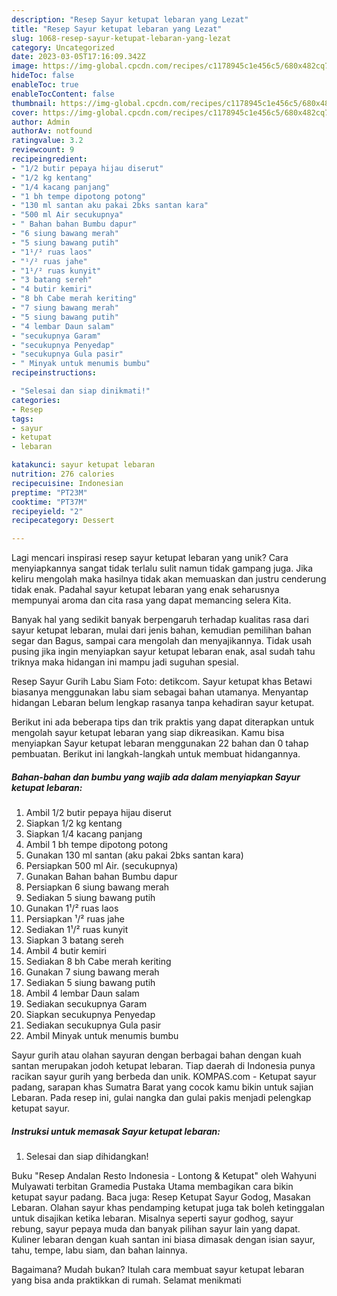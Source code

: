 ```yaml
---
description: "Resep Sayur ketupat lebaran yang Lezat"
title: "Resep Sayur ketupat lebaran yang Lezat"
slug: 1068-resep-sayur-ketupat-lebaran-yang-lezat
category: Uncategorized
date: 2023-03-05T17:16:09.342Z
image: https://img-global.cpcdn.com/recipes/c1178945c1e456c5/680x482cq70/sayur-ketupat-lebaran-foto-resep-utama.jpg
hideToc: false
enableToc: true
enableTocContent: false
thumbnail: https://img-global.cpcdn.com/recipes/c1178945c1e456c5/680x482cq70/sayur-ketupat-lebaran-foto-resep-utama.jpg
cover: https://img-global.cpcdn.com/recipes/c1178945c1e456c5/680x482cq70/sayur-ketupat-lebaran-foto-resep-utama.jpg
author: Admin
authorAv: notfound
ratingvalue: 3.2
reviewcount: 9
recipeingredient:
- "1/2 butir pepaya hijau diserut"
- "1/2 kg kentang"
- "1/4 kacang panjang"
- "1 bh tempe dipotong potong"
- "130 ml santan aku pakai 2bks santan kara"
- "500 ml Air secukupnya"
- " Bahan bahan Bumbu dapur"
- "6 siung bawang merah"
- "5 siung bawang putih"
- "1¹/² ruas laos"
- "¹/² ruas jahe"
- "1¹/² ruas kunyit"
- "3 batang sereh"
- "4 butir kemiri"
- "8 bh Cabe merah keriting"
- "7 siung bawang merah"
- "5 siung bawang putih"
- "4 lembar Daun salam"
- "secukupnya Garam"
- "secukupnya Penyedap"
- "secukupnya Gula pasir"
- " Minyak untuk menumis bumbu"
recipeinstructions:

- "Selesai dan siap dinikmati!"
categories:
- Resep
tags:
- sayur
- ketupat
- lebaran

katakunci: sayur ketupat lebaran 
nutrition: 276 calories
recipecuisine: Indonesian
preptime: "PT23M"
cooktime: "PT37M"
recipeyield: "2"
recipecategory: Dessert

---
```





Lagi mencari inspirasi resep sayur ketupat lebaran yang unik? Cara menyiapkannya sangat tidak terlalu sulit namun tidak gampang juga. Jika keliru mengolah maka hasilnya tidak akan memuaskan dan justru cenderung tidak enak. Padahal sayur ketupat lebaran yang enak seharusnya mempunyai aroma dan cita rasa yang dapat memancing selera Kita.





Banyak hal yang sedikit banyak berpengaruh terhadap kualitas rasa dari sayur ketupat lebaran, mulai dari jenis bahan, kemudian pemilihan bahan segar dan Bagus, sampai cara mengolah dan menyajikannya. Tidak usah pusing jika ingin menyiapkan sayur ketupat lebaran enak,      asal sudah tahu triknya maka hidangan ini mampu jadi suguhan spesial.














Resep Sayur Gurih Labu Siam Foto: detikcom. Sayur ketupat khas Betawi biasanya menggunakan labu siam sebagai bahan utamanya. Menyantap hidangan Lebaran belum lengkap rasanya tanpa kehadiran sayur ketupat.






Berikut ini ada beberapa tips dan trik praktis yang dapat diterapkan untuk mengolah sayur ketupat lebaran yang siap dikreasikan. Kamu bisa menyiapkan Sayur ketupat lebaran menggunakan 22 bahan dan 0 tahap pembuatan. Berikut ini langkah-langkah untuk membuat hidangannya.

<!--inarticleads1-->

##### Bahan-bahan dan bumbu yang wajib ada dalam menyiapkan Sayur ketupat lebaran:

1. Ambil 1/2 butir pepaya hijau diserut
1. Siapkan 1/2 kg kentang
1. Siapkan 1/4 kacang panjang
1. Ambil 1 bh tempe dipotong potong
1. Gunakan 130 ml santan (aku pakai 2bks santan kara)
1. Persiapkan 500 ml Air. (secukupnya)
1. Gunakan  Bahan bahan Bumbu dapur
1. Persiapkan 6 siung bawang merah
1. Sediakan 5 siung bawang putih
1. Gunakan 1¹/² ruas laos
1. Persiapkan ¹/² ruas jahe
1. Sediakan 1¹/² ruas kunyit
1. Siapkan 3 batang sereh
1. Ambil 4 butir kemiri
1. Sediakan 8 bh Cabe merah keriting
1. Gunakan 7 siung bawang merah
1. Sediakan 5 siung bawang putih
1. Ambil 4 lembar Daun salam
1. Sediakan secukupnya Garam
1. Siapkan secukupnya Penyedap
1. Sediakan secukupnya Gula pasir
1. Ambil  Minyak untuk menumis bumbu


Sayur gurih atau olahan sayuran dengan berbagai bahan dengan kuah santan merupakan jodoh ketupat lebaran. Tiap daerah di Indonesia punya racikan sayur gurih yang berbeda dan unik. KOMPAS.com - Ketupat sayur padang, sarapan khas Sumatra Barat yang cocok kamu bikin untuk sajian Lebaran. Pada resep ini, gulai nangka dan gulai pakis menjadi pelengkap ketupat sayur. 

<!--inarticleads2-->

##### Instruksi untuk memasak Sayur ketupat lebaran:


1. Selesai dan siap dihidangkan!

Buku &#34;Resep Andalan Resto Indonesia - Lontong &amp; Ketupat&#34; oleh Wahyuni Mulyawati terbitan Gramedia Pustaka Utama membagikan cara bikin ketupat sayur padang. Baca juga: Resep Ketupat Sayur Godog, Masakan Lebaran. Olahan sayur khas pendamping ketupat juga tak boleh ketinggalan untuk disajikan ketika lebaran. Misalnya seperti sayur godhog, sayur rebung, sayur pepaya muda dan banyak pilihan sayur lain yang dapat. Kuliner lebaran dengan kuah santan ini biasa dimasak dengan isian sayur, tahu, tempe, labu siam, dan bahan lainnya. 

Bagaimana? Mudah bukan? Itulah cara membuat sayur ketupat lebaran yang bisa anda praktikkan di rumah. Selamat menikmati
